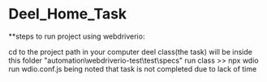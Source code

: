 # Deel_Home_Task

**steps to run project using webdriverio:

cd to the project path in your computer deel class(the task) will be inside this folder "automation\webdriverio-test\test\specs" run class >> npx wdio run wdio.conf.js being noted that task is not completed due to lack of time

